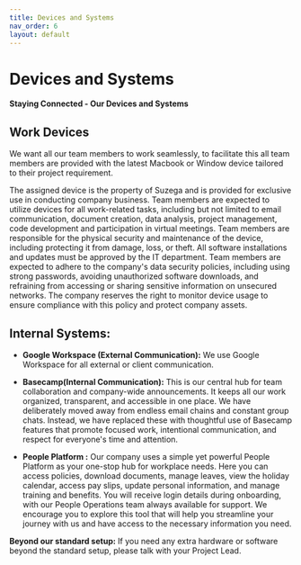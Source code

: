 ```yaml
---
title: Devices and Systems
nav_order: 6
layout: default
---
```

# **Devices and Systems**

**Staying Connected \- Our Devices and Systems**

## **Work Devices**

We want all our team members to work seamlessly, to facilitate this all team members are provided with the latest Macbook or Window device tailored to their project requirement. 

The assigned device is the property of Suzega  and is provided for exclusive use in conducting company business. Team members are expected to utilize devices for all work-related tasks, including but not limited to email communication, document creation, data analysis, project management, code development and participation in virtual meetings. Team members are responsible for the physical security and maintenance of the device, including protecting it from damage, loss, or theft. All software installations and updates must be approved by the IT department. Team members are expected to adhere to the company's data security policies, including using strong passwords, avoiding unauthorized software downloads, and refraining from accessing or sharing sensitive information on unsecured networks. The company reserves the right to monitor device usage to ensure compliance with this policy and protect company assets. 

## **Internal Systems:** 

* **Google Workspace (External Communication):** We use Google Workspace for all external or client communication.

* **Basecamp(Internal Communication):** This is our central hub for team collaboration and company-wide announcements. It keeps all our work organized, transparent, and accessible in one place. We have deliberately moved away from endless email chains and constant group chats. Instead, we have replaced these with thoughtful use of Basecamp features that promote focused work, intentional communication, and respect for everyone's time and attention.

* **People Platform :** Our company uses a simple yet powerful People Platform as your one-stop hub for workplace needs. Here you can access policies, download documents, manage leaves, view the holiday calendar, access pay slips, update personal information, and manage training and benefits. You will receive login details during onboarding, with our People Operations team always available for support. We encourage you to explore this tool that will help you streamline your journey with us and have access to the necessary information you need.

**Beyond our standard setup:** If you need any extra hardware or software beyond the standard setup, please talk with your Project Lead. 
